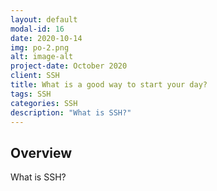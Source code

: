 ```yaml
---
layout: default
modal-id: 16
date: 2020-10-14
img: po-2.png
alt: image-alt
project-date: October 2020
client: SSH
title: What is a good way to start your day?
tags: SSH
categories: SSH
description: "What is SSH?"
---
```


## Overview

What is SSH?
